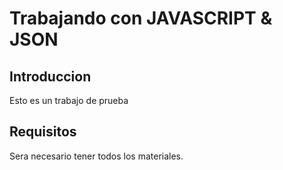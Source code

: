 # Trabajando con JAVASCRIPT & JSON

## Introduccion

Esto es un trabajo de prueba

## Requisitos

Sera necesario tener todos los materiales.